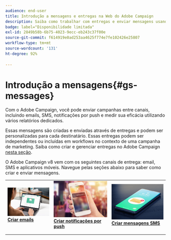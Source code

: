 ```yaml
---
audience: end-user
title: Introdução a mensagens e entregas na Web do Adobe Campaign
description: Saiba como trabalhar com entregas e enviar mensagens usando o Campaign Web
badge: label="Disponibilidade limitada"
exl-id: 2849b58b-6b75-4023-9ecc-eb243c37f00e
source-git-commit: f614919e0ad253aa4625f774e7fe102426e25807
workflow-type: tm+mt
source-wordcount: '131'
ht-degree: 92%

---
```


# Introdução a mensagens{#gs-messages}

Com o Adobe Campaign, você pode enviar campanhas entre canais, incluindo emails, SMS, notificações por push e medir sua eficácia utilizando vários relatórios dedicados.

Essas mensagens são criadas e enviadas através de entregas e podem ser personalizadas para cada destinatário. Essas entregas podem ser independentes ou incluídas em workflows no contexto de uma campanha de marketing. Saiba como criar e gerenciar entregas no Adobe Campaign [nesta seção](gs-deliveries.md).

O Adobe Campaign v8 vem com os seguintes canais de entrega: email, SMS e aplicativos móveis. Navegue pelas seções abaixo para saber como criar e enviar mensagens.

<table style="table-layout:fixed">
    <tr style="border: 0;">
    <td>
    <a href="../email/create-email.md">
    <img alt="Email" src="assets/do-not-localize/email.jpg">
    </a>
    <div><a href="../email/create-email.md"><strong>Criar emails</strong>
    </div>
    <p>
    </td>
    <td>
    <a href="../push/create-push.md">
      <img alt="Push" src="assets/do-not-localize/push.jpg">
    </a>
    <div>
    <a href="../push/gs-push.md"><strong>Criar notificações por push</strong></a>
    </div>
    <p>
    </td>
    <td>
    <a href="../sms/create-sms.md">
      <img alt="SMS" src="assets/do-not-localize/sms.jpg">
    </a>
    <div>
    <a href="../sms/create-sms.md"><strong>Criar mensagens SMS</strong></a>
    </div>
    <p>
    </td>
    </tr>
    </table>

